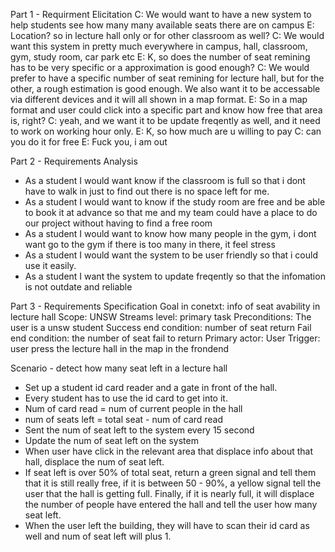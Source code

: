 Part 1 - Requirment Elicitation
C: We would want to have a new system to help students see how many many available seats there are on campus
E: Location? so in lecture hall only or for other classroom as well?
C: We would want this system in pretty much everywhere in campus, hall, classroom, gym, study room, car park etc
E: K, so does the number of seat remining has to be very specific or a approximation is good enough?
C: We would prefer to have a specific number of seat remining for lecture hall, but for the other, a rough estimation is good enough. We also want it to be accessable via different devices and it will all shown in a map format.
E: So in a map format and user could click into a specific part and know how free that area is, right?
C: yeah, and we want it to be update freqently as well, and it need to work on working hour only.
E: K, so how much are u willing to pay
C: can you do it for free
E: Fuck you, i am out

Part 2 - Requirements Analysis
- As a student I would want know if the classroom is full so that i dont have to walk in just to find out there is no space left for me.
- As a student I would want to know if the study room are free and be able to book it at advance so that me and my team could have a place to do our project without having to find a free room
- As a student I would want to know how many people in the gym, i dont want go to the gym if there is too many in there, it feel stress
- As a student I would want the system to be user friendly so that i could use it easily.
- As a student I want the system to update freqently so that the infomation is not outdate and reliable 

Part 3 - Requirements Specification
Goal in conetxt: info of seat avability in lecture hall
Scope: UNSW Streams
level: primary task
Preconditions: The user is a unsw student
Success end condition: number of seat return
Fail end condition: the number of seat fail to return
Primary actor: User
Trigger: user press the lecture hall in the map in the frondend

Scenario - detect how many seat left in a lecture hall
- Set up a student id card reader and a gate in front of the hall.
- Every student has to use the id card to get into it.
- Num of card read = num of current people in the hall
- num of seats left = total seat -  num of card read
- Sent the num of seat left to the system every 15 second
- Update the num of seat left on the system
- When user have click in the relevant area that displace info about that hall, displace the num of seat left.
- If seat left is over 50% of total seat, return a green signal and tell them that it is still really free, if it is between 50 - 90%, a yellow signal tell the user that the hall is getting full. Finally, if it is nearly full, it will displace the number of people have entered the hall and tell the user how many seat left.
- When the user left the building, they will have to scan their id card as well and num of seat left will plus 1.